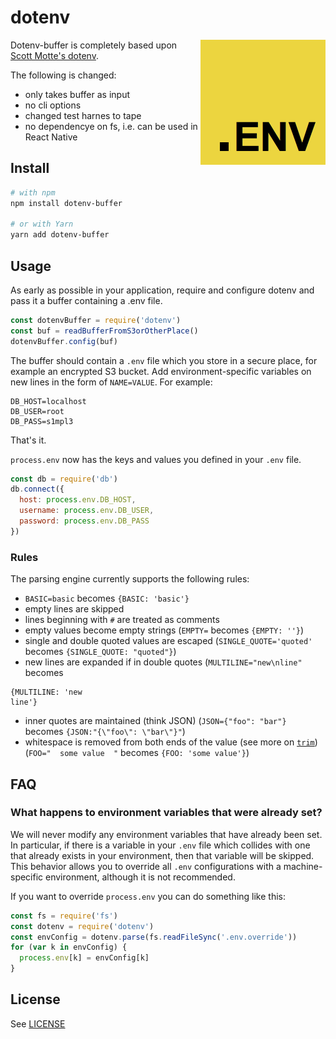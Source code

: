 # dotenv

<img src="https://raw.githubusercontent.com/motdotla/dotenv/master/dotenv.png" alt="dotenv" align="right" />

Dotenv-buffer is completely based upon [Scott Motte's dotenv](https://github.com/motdotla/dotenv).

The following is changed:
- only takes buffer as input
- no cli options
- changed test harnes to tape
- no dependencye on fs, i.e. can be used in React Native

## Install

```bash
# with npm
npm install dotenv-buffer

# or with Yarn
yarn add dotenv-buffer
```

## Usage

As early as possible in your application, require and configure dotenv and pass it a buffer containing a .env file.

```javascript
const dotenvBuffer = require('dotenv')
const buf = readBufferFromS3orOtherPlace()
dotenvBuffer.config(buf)
```

The buffer should contain a `.env` file which you store in a secure place, for example an encrypted S3 bucket. Add
environment-specific variables on new lines in the form of `NAME=VALUE`.
For example:

```dosini
DB_HOST=localhost
DB_USER=root
DB_PASS=s1mpl3
```

That's it.

`process.env` now has the keys and values you defined in your `.env` file.

```javascript
const db = require('db')
db.connect({
  host: process.env.DB_HOST,
  username: process.env.DB_USER,
  password: process.env.DB_PASS
})
```


### Rules

The parsing engine currently supports the following rules:

- `BASIC=basic` becomes `{BASIC: 'basic'}`
- empty lines are skipped
- lines beginning with `#` are treated as comments
- empty values become empty strings (`EMPTY=` becomes `{EMPTY: ''}`)
- single and double quoted values are escaped (`SINGLE_QUOTE='quoted'` becomes `{SINGLE_QUOTE: "quoted"}`)
- new lines are expanded if in double quotes (`MULTILINE="new\nline"` becomes

```
{MULTILINE: 'new
line'}
```
- inner quotes are maintained (think JSON) (`JSON={"foo": "bar"}` becomes `{JSON:"{\"foo\": \"bar\"}"`)
- whitespace is removed from both ends of the value (see more on [`trim`](https://developer.mozilla.org/en-US/docs/Web/JavaScript/Reference/Global_Objects/String/Trim)) (`FOO="  some value  "` becomes `{FOO: 'some value'}`)

## FAQ

### What happens to environment variables that were already set?

We will never modify any environment variables that have already been set. In particular, if there is a variable in your `.env` file which collides with one that already exists in your environment, then that variable will be skipped. This behavior allows you to override all `.env` configurations with a machine-specific environment, although it is not recommended.

If you want to override `process.env` you can do something like this:

```javascript
const fs = require('fs')
const dotenv = require('dotenv')
const envConfig = dotenv.parse(fs.readFileSync('.env.override'))
for (var k in envConfig) {
  process.env[k] = envConfig[k]
}
```

## License

See [LICENSE](LICENSE)
